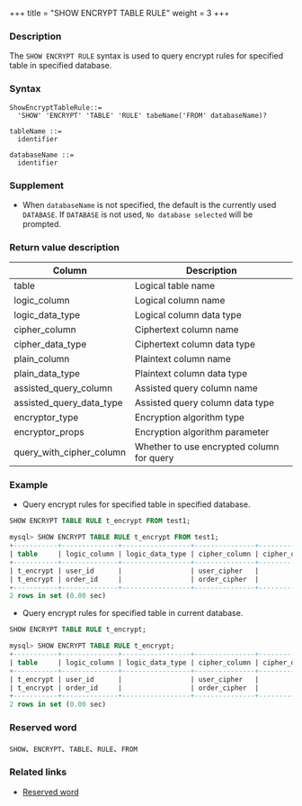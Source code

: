 +++
title = "SHOW ENCRYPT TABLE RULE"
weight = 3
+++

### Description

The `SHOW ENCRYPT RULE` syntax is used to query encrypt rules for specified table in specified database.

### Syntax

```
ShowEncryptTableRule::=
  'SHOW' 'ENCRYPT' 'TABLE' 'RULE' tabeName('FROM' databaseName)?

tableName ::=
  identifier

databaseName ::=
  identifier
```

### Supplement

- When `databaseName` is not specified, the default is the currently used `DATABASE`. If `DATABASE` is not used, `No database selected` will be prompted.

### Return value description

| Column                    | Description                               |
| ------------------------- | ----------------------------------------  |
| table                     | Logical table name                        |
| logic_column              | Logical column name                       |
| logic_data_type           | Logical column data type                  |
| cipher_column             | Ciphertext column name                    |
| cipher_data_type          | Ciphertext column data type               |
| plain_column              | Plaintext column name                     |
| plain_data_type           | Plaintext column data type                |
| assisted_query_column     | Assisted query column name                |
| assisted_query_data_type  | Assisted query column data type           |
| encryptor_type            | Encryption algorithm type                 |
| encryptor_props           | Encryption algorithm parameter            |
| query_with_cipher_column  | Whether to use encrypted column for query |




### Example

- Query encrypt rules for specified table in specified database.

```sql
SHOW ENCRYPT TABLE RULE t_encrypt FROM test1;
```

```sql
mysql> SHOW ENCRYPT TABLE RULE t_encrypt FROM test1;
+-----------+--------------+-----------------+---------------+------------------+--------------+-----------------+-----------------------+--------------------------+----------------+-------------------------+--------------------------+
| table     | logic_column | logic_data_type | cipher_column | cipher_data_type | plain_column | plain_data_type | assisted_query_column | assisted_query_data_type | encryptor_type | encryptor_props         | query_with_cipher_column |
+-----------+--------------+-----------------+---------------+------------------+--------------+-----------------+-----------------------+--------------------------+----------------+-------------------------+--------------------------+
| t_encrypt | user_id      |                 | user_cipher   |                  | user_plain   |                 |                       |                          | AES            | aes-key-value=123456abc | true                     |
| t_encrypt | order_id     |                 | order_cipher  |                  |              |                 |                       |                          | MD5            |                         | true                     |
+-----------+--------------+-----------------+---------------+------------------+--------------+-----------------+-----------------------+--------------------------+----------------+-------------------------+--------------------------+
2 rows in set (0.00 sec)
```

- Query encrypt rules for specified table in current database.

```sql
SHOW ENCRYPT TABLE RULE t_encrypt;
```

```sql
mysql> SHOW ENCRYPT TABLE RULE t_encrypt;
+-----------+--------------+-----------------+---------------+------------------+--------------+-----------------+-----------------------+--------------------------+----------------+-------------------------+--------------------------+
| table     | logic_column | logic_data_type | cipher_column | cipher_data_type | plain_column | plain_data_type | assisted_query_column | assisted_query_data_type | encryptor_type | encryptor_props         | query_with_cipher_column |
+-----------+--------------+-----------------+---------------+------------------+--------------+-----------------+-----------------------+--------------------------+----------------+-------------------------+--------------------------+
| t_encrypt | user_id      |                 | user_cipher   |                  | user_plain   |                 |                       |                          | AES            | aes-key-value=123456abc | true                     |
| t_encrypt | order_id     |                 | order_cipher  |                  |              |                 |                       |                          | MD5            |                         | true                     |
+-----------+--------------+-----------------+---------------+------------------+--------------+-----------------+-----------------------+--------------------------+----------------+-------------------------+--------------------------+
2 rows in set (0.00 sec)
```

### Reserved word

`SHOW`、`ENCRYPT`、`TABLE`、`RULE`、`FROM`

### Related links

- [Reserved word](/en/reference/distsql/syntax/reserved-word/)
